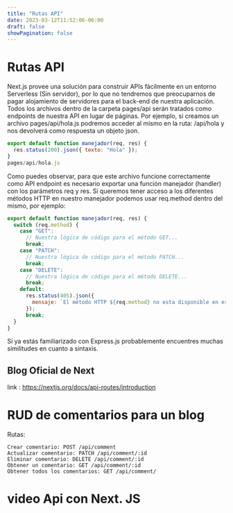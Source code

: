 ```yaml
---
title: "Rutas API"
date: 2023-03-12T11:52:06-06:00
draft: false
showPagination: false
---
```


# Rutas API
Next.js provee una solución para construir APIs fácilmente en un entorno Serverless (Sin servidor), por lo que no tendremos que preocuparnos de pagar alojamiento de servidores para el back-end de nuestra aplicación.
Todos los archivos dentro de la carpeta pages/api serán tratados como endpoints de nuestra API en lugar de páginas.
Por ejemplo, si creamos un archivo pages/api/hola.js podremos acceder al mismo en la ruta: /api/hola y nos devolverá como respuesta un objeto json.
``` js
export default function manejador(req, res) {
  res.status(200).json({ texto: "Hola" });
}
pages/api/hola.js
```
Como puedes observar, para que este archivo funcione correctamente como API endpoint es necesario exportar una función manejador (handler) con los parámetros req y res.
Si queremos tener acceso a los diferentes métodos HTTP en nuestro manejador podemos usar req.method dentro del mismo, por ejemplo:
``` js
export default function manejador(req, res) {
  switch (req.method) {
    case "GET":
      // Nuestra lógica de código para el método GET...
      break;
    case "PATCH":
      // Nuestra lógica de código para el método PATCH...
      break;
    case "DELETE":
      // Nuestra lógica de código para el método DELETE...
      break;
    default:
      res.status(405).json({
        mensaje: `El método HTTP ${req.method} no esta disponible en esta ruta`,
      });
      break;
  }
}
```
Si ya estás familiarizado con Express.js probablemente encuentres muchas similitudes en cuanto a sintaxis.

## Blog Oficial de Next 
link : https://nextjs.org/docs/api-routes/introduction


# RUD de comentarios para un blog

Rutas:

    Crear comentario: POST /api/comment
    Actualizar comentario: PATCH /api/comment/:id
    Eliminar comentario: DELETE /api/comment/:id
    Obtener un comentario: GET /api/comment/:id
    Obtener todos los comentarios: GET /api/comment/


# video Api con Next. JS